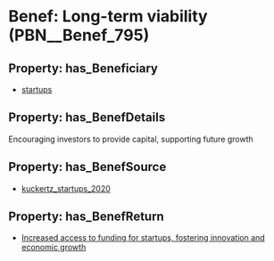 # Benef: __Long-term viability__ (PBN__Benef_795)

## Property: has_Beneficiary

* [startups](../Stakeholder/PBN__Stakeholder_322)

## Property: has_BenefDetails

Encouraging investors to provide capital, supporting future growth

## Property: has_BenefSource

* [kuckertz_startups_2020](../Article/PBN__Article_158)

## Property: has_BenefReturn

* [Increased access to funding for startups, fostering innovation and economic growth](../BenefReturn/PBN__BenefReturn_863)

